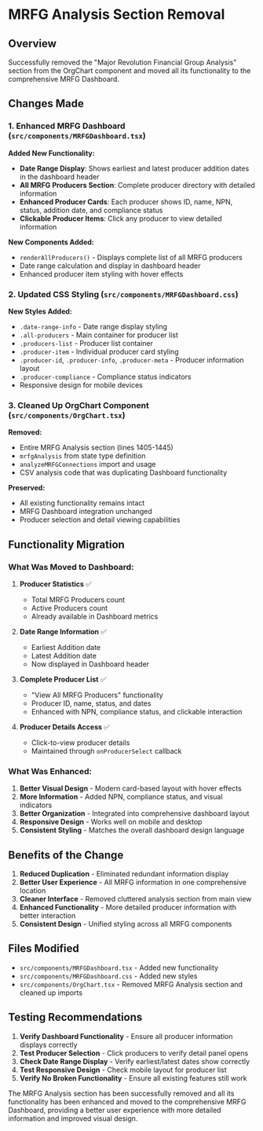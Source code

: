 # MRFG Analysis Section Removal

## Overview

Successfully removed the "Major Revolution Financial Group Analysis" section from the OrgChart component and moved all its functionality to the comprehensive MRFG Dashboard.

## Changes Made

### 1. Enhanced MRFG Dashboard (`src/components/MRFGDashboard.tsx`)

**Added New Functionality:**
- **Date Range Display**: Shows earliest and latest producer addition dates in the dashboard header
- **All MRFG Producers Section**: Complete producer directory with detailed information
- **Enhanced Producer Cards**: Each producer shows ID, name, NPN, status, addition date, and compliance status
- **Clickable Producer Items**: Click any producer to view detailed information

**New Components Added:**
- `renderAllProducers()` - Displays complete list of all MRFG producers
- Date range calculation and display in dashboard header
- Enhanced producer item styling with hover effects

### 2. Updated CSS Styling (`src/components/MRFGDashboard.css`)

**New Styles Added:**
- `.date-range-info` - Date range display styling
- `.all-producers` - Main container for producer list
- `.producers-list` - Producer list container
- `.producer-item` - Individual producer card styling
- `.producer-id`, `.producer-info`, `.producer-meta` - Producer information layout
- `.producer-compliance` - Compliance status indicators
- Responsive design for mobile devices

### 3. Cleaned Up OrgChart Component (`src/components/OrgChart.tsx`)

**Removed:**
- Entire MRFG Analysis section (lines 1405-1445)
- `mrfgAnalysis` from state type definition
- `analyzeMRFGConnections` import and usage
- CSV analysis code that was duplicating Dashboard functionality

**Preserved:**
- All existing functionality remains intact
- MRFG Dashboard integration unchanged
- Producer selection and detail viewing capabilities

## Functionality Migration

### What Was Moved to Dashboard:

1. **Producer Statistics** ✅
   - Total MRFG Producers count
   - Active Producers count
   - Already available in Dashboard metrics

2. **Date Range Information** ✅
   - Earliest Addition date
   - Latest Addition date
   - Now displayed in Dashboard header

3. **Complete Producer List** ✅
   - "View All MRFG Producers" functionality
   - Producer ID, name, status, and dates
   - Enhanced with NPN, compliance status, and clickable interaction

4. **Producer Details Access** ✅
   - Click-to-view producer details
   - Maintained through `onProducerSelect` callback

### What Was Enhanced:

1. **Better Visual Design** - Modern card-based layout with hover effects
2. **More Information** - Added NPN, compliance status, and visual indicators
3. **Better Organization** - Integrated into comprehensive dashboard layout
4. **Responsive Design** - Works well on mobile and desktop
5. **Consistent Styling** - Matches the overall dashboard design language

## Benefits of the Change

1. **Reduced Duplication** - Eliminated redundant information display
2. **Better User Experience** - All MRFG information in one comprehensive location
3. **Cleaner Interface** - Removed cluttered analysis section from main view
4. **Enhanced Functionality** - More detailed producer information with better interaction
5. **Consistent Design** - Unified styling across all MRFG components

## Files Modified

- `src/components/MRFGDashboard.tsx` - Added new functionality
- `src/components/MRFGDashboard.css` - Added new styles
- `src/components/OrgChart.tsx` - Removed MRFG Analysis section and cleaned up imports

## Testing Recommendations

1. **Verify Dashboard Functionality** - Ensure all producer information displays correctly
2. **Test Producer Selection** - Click producers to verify detail panel opens
3. **Check Date Range Display** - Verify earliest/latest dates show correctly
4. **Test Responsive Design** - Check mobile layout for producer list
5. **Verify No Broken Functionality** - Ensure all existing features still work

The MRFG Analysis section has been successfully removed and all its functionality has been enhanced and moved to the comprehensive MRFG Dashboard, providing a better user experience with more detailed information and improved visual design.
